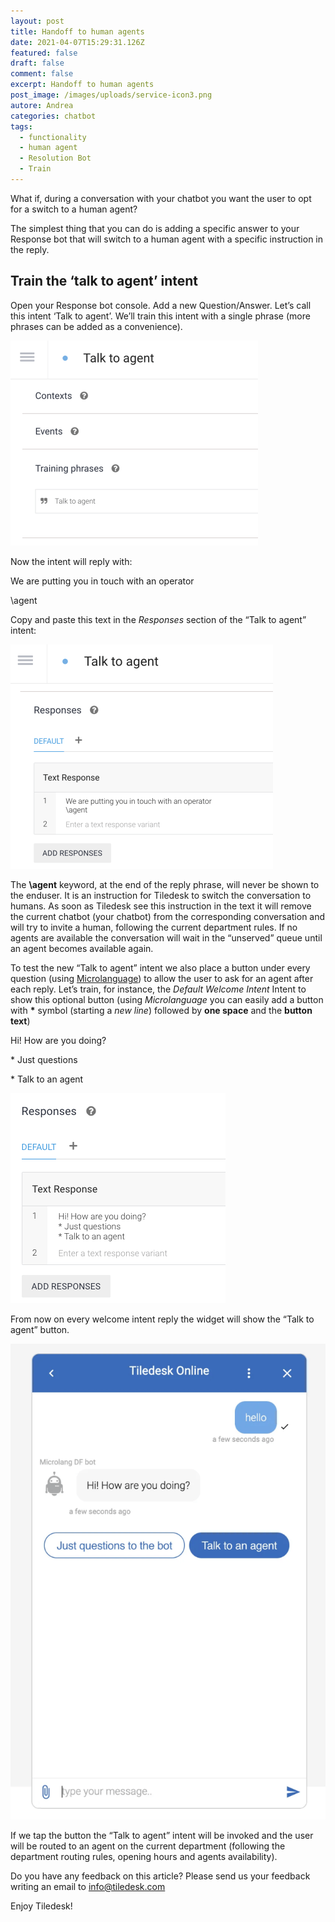 ```yaml
---
layout: post
title: Handoff to human agents
date: 2021-04-07T15:29:31.126Z
featured: false
draft: false
comment: false
excerpt: Handoff to human agents
post_image: /images/uploads/service-icon3.png
autore: Andrea
categories: chatbot
tags:
  - functionality
  - human agent
  - Resolution Bot
  - Train
---
```

What if, during a conversation with your chatbot you want the user to opt for a switch to a human agent?

The simplest thing that you can do is adding a specific answer to your Response bot that will switch to a human agent with a specific instruction in the reply.

## Train the ‘talk to agent’ intent

Open your Response bot console. Add a new Question/Answer. Let’s call this intent ‘Talk to agent’. We’ll train this intent with a single phrase (more phrases can be added as a convenience).

![Open your Response bot console](/images/uploads/79357733-b3d5f700-7f40-11ea-89f2-a093329fd273.png "Open your Response bot console")

Now the intent will reply with:

We are putting you in touch with an operator 

\agent

Copy and paste this text in the *Responses* section of the “Talk to agent” intent:

![We are putting you in touch with an operator \agent](/images/uploads/79358037-07e0db80-7f41-11ea-8d3b-ea4064ea2edf.png "We are putting you in touch with an operator \agent")

The **\agent** keyword, at the end of the reply phrase, will never be shown to the enduser. It is an instruction for Tiledesk to switch the conversation to humans. As soon as Tiledesk see this instruction in the text it will remove the current chatbot (your chatbot) from the corresponding conversation and will try to invite a human, following the current department rules. If no agents are available the conversation will wait in the “unserved” queue until an agent becomes available again.

To test the new “Talk to agent” intent we also place a button under every question (using [Microlanguage](https://docs.tiledesk.com/knowledge-base/response-bot-images-buttons-videos-and-more/)) to allow the user to ask for an agent after each reply. Let’s train, for instance, the *Default Welcome Intent* Intent to show this optional button (using *Microlanguage* you can easily add a button with **\*** symbol (starting a *new line*) followed by **one space** and the **button text**)



Hi! How are you doing? 

\* Just questions 

\* Talk to an agent

![Talk to agent](/images/uploads/image444.png "Talk to agent")

From now on every welcome intent reply the widget will show the “Talk to agent” button.

![Talk to agent button.](/images/uploads/image4441.png "Talk to agent button.")

If we tap the button the “Talk to agent” intent will be invoked and the user will be routed to an agent on the current department (following the department routing rules, opening hours and agents availability).

Do you have any feedback on this article? Please send us your feedback writing an email to [info@tiledesk.com](mailto:info@tiledesk.com)

Enjoy Tiledesk!